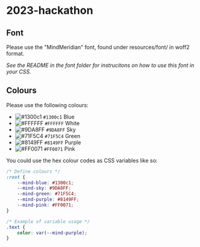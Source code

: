 # 2023-hackathon

## Font

Please use the "MindMeridian" font, found under resources/font/ in woff2 format.

*See the README in the font folder for instrucitons on how to use this font in your CSS.*

## Colours

Please use the following colours:

- ![#1300c1](https://placehold.co/15x15/f03c15/f03c15.png) `#1300c1` Blue
- ![#FFFFFF](https://placehold.co/15x15/FFFFFF/FFFFFF.png) `#FFFFFF` White
- ![#9DA8FF](https://placehold.co/15x15/9DA8FF/9DA8FF.png) `#9DA8FF` Sky
- ![#71F5C4](https://placehold.co/15x15/71F5C4/71F5C4.png) `#71F5C4` Green
- ![#8149FF](https://placehold.co/15x15/8149FF/8149FF.png) `#8149FF` Purple
- ![#FF0071](https://placehold.co/15x15/FF0071/FF0071.png) `#FF0071` Pink

You could use the hex colour codes as CSS variables like so:
```css
/* Define colours */
:root {
	--mind-blue: #1300c1;
	--mind-sky: #9DA8FF;
	--mind-green: #71F5C4;
	--mind-purple: #8149FF;
	--mind-pink: #FF0071;
}

/* Example of variable usage */
.text {
    color: var(--mind-purple);
}
```